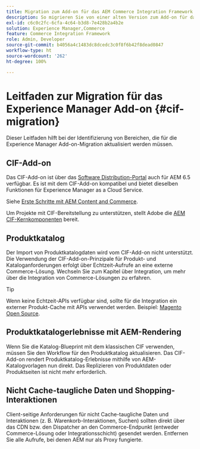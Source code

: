 ```yaml
---
title: Migration zum Add-on für das AEM Commerce Integration Framework (CIF)
description: So migrieren Sie von einer alten Version zum Add-on für das AEM Commerce Integration Framework (CIF).
exl-id: c6c0c2fc-6cfa-4c64-b3d8-7e428b2a4b2e
solution: Experience Manager,Commerce
feature: Commerce Integration Framework
role: Admin, Developer
source-git-commit: b4056a4c1483dc8dcedc3c0f8f6b42f8dead0847
workflow-type: ht
source-wordcount: '262'
ht-degree: 100%

---
```


# Leitfaden zur Migration für das Experience Manager Add-on {#cif-migration}

Dieser Leitfaden hilft bei der Identifizierung von Bereichen, die für die Experience Manager Add-on-Migration aktualisiert werden müssen.

## CIF-Add-on

Das CIF-Add-on ist über das [Software Distribution-Portal](https://experience.adobe.com/#/downloads/content/software-distribution/de/aem.html?fulltext=commerce*&amp;2_group.propertyvalues.property=.%2Fjcr%3Acontent%2Fmetadata%2Fdc%3Aversion&amp;2_group.propertyvalues.operation=equals&amp;2_group.propertyvalues.0_values=target-version%3Aaem%2F6-5&amp;orderby=%40jcr%3Acontent%2Fjcr%3AlastModified&amp;orderby.sort=desc&amp;layout=list&amp;p.offset=0&amp;p.limit=16) auch für AEM 6.5 verfügbar. Es ist mit dem CIF-Add-on kompatibel und bietet dieselben Funktionen für Experience Manager as a Cloud Service.

Siehe [Erste Schritte mit AEM Content and Commerce](getting-started.md).

Um Projekte mit CIF-Bereitstellung zu unterstützen, stellt Adobe die [AEM CIF-Kernkomponenten](https://github.com/adobe/aem-core-cif-components) bereit.

## Produktkatalog

Der Import von Produktkatalogdaten wird vom CIF-Add-on nicht unterstützt. Die Verwendung der CIF-Add-on-Prinzipale für Produkt- und Kataloganforderungen erfolgt über Echtzeit-Aufrufe an eine externe Commerce-Lösung. Wechseln Sie zum Kapitel über Integration, um mehr über die Integration von Commerce-Lösungen zu erfahren.

>[!TIP]
>
>Wenn keine Echtzeit-APIs verfügbar sind, sollte für die Integration ein externer Produkt-Cache mit APIs verwendet werden. Beispiel: [Magento Open Source](https://business.adobe.com/de/products/magento/open-source.html).

## Produktkatalogerlebnisse mit AEM-Rendering

Wenn Sie die Katalog-Blueprint mit dem klassischen CIF verwenden, müssen Sie den Workflow für den Produktkatalog aktualisieren. Das CIF-Add-on rendert Produktkatalog-Erlebnisse mithilfe von AEM-Katalogvorlagen nun direkt. Das Replizieren von Produktdaten oder Produktseiten ist nicht mehr erforderlich.

## Nicht Cache-taugliche Daten und Shopping-Interaktionen

Client-seitige Anforderungen für nicht Cache-taugliche Daten und Interaktionen (z. B. Warenkorb-Interaktionen, Suchen) sollten direkt über das CDN bzw. den Dispatcher an den Commerce-Endpunkt (entweder Commerce-Lösung oder Integrationsschicht) gesendet werden. Entfernen Sie alle Aufrufe, bei denen AEM nur als Proxy fungierte.
